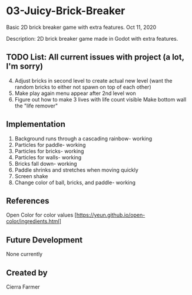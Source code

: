 # 03-Juicy-Brick-Breaker
Basic 2D brick breaker game with extra features. Oct 11, 2020

Description:
2D brick breaker game made in Godot with extra features. 

## TODO List: All current issues with project (a lot, I'm sorry)

4. Adjust bricks in second level to create actual new level (want the random bricks to either not spawn on top of each other)
5. Make play again menu appear after 2nd level won
6. Figure out how to make 3 lives with life count visible
        Make bottom wall the "life remover"


## Implementation
1. Background runs through a cascading rainbow- working
2. Particles for paddle- working
3. Particles for bricks- working
4. Particles for walls- working
5. Bricks fall down- working
6. Paddle shrinks and stretches when moving quickly
7. Screen shake
8. Change color of ball, bricks, and paddle- working


## References
Open Color for color values [https://yeun.github.io/open-color/ingredients.html]

## Future Development
None currently

## Created by
Cierra Farmer
